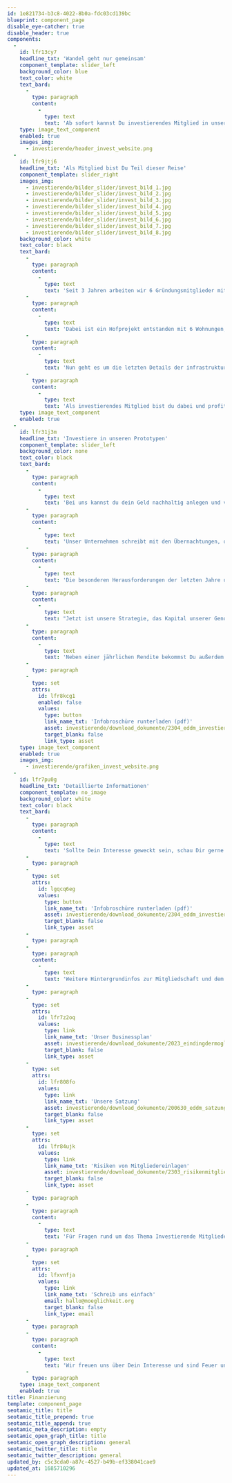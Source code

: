 ```yaml
---
id: 1e821734-b3c8-4022-8b0a-fdc03cd139bc
blueprint: component_page
disable_eye-catcher: true
disable_header: true
components:
  -
    id: lfr13cy7
    headline_txt: 'Wandel geht nur gemeinsam'
    component_template: slider_left
    background_color: blue
    text_color: white
    text_bard:
      -
        type: paragraph
        content:
          -
            type: text
            text: 'Ab sofort kannst Du investierendes Mitglied in unserer Genossenschaft werden und uns so bei der Mission unterstützen, einen Prototypen zu bauen, für eine Welt in der wir leben wollen.'
    type: image_text_component
    enabled: true
    images_img:
      - investierende/header_invest_website.png
  -
    id: lfr9jtj6
    headline_txt: 'Als Mitglied bist Du Teil dieser Reise'
    component_template: slider_right
    images_img:
      - investierende/bilder_slider/invest_bild_1.jpg
      - investierende/bilder_slider/invest_bild_2.jpg
      - investierende/bilder_slider/invest_bild_3.jpg
      - investierende/bilder_slider/invest_bild_4.jpg
      - investierende/bilder_slider/invest_bild_5.jpg
      - investierende/bilder_slider/invest_bild_6.jpg
      - investierende/bilder_slider/invest_bild_7.jpg
      - investierende/bilder_slider/invest_bild_8.jpg
    background_color: white
    text_color: black
    text_bard:
      -
        type: paragraph
        content:
          -
            type: text
            text: 'Seit 3 Jahren arbeiten wir 6 Gründungsmitglieder mit zahlreichen Helfer*innen an unserer Mission, ein nachhaltiges Leben und Wirtschaften zu erproben.'
      -
        type: paragraph
        content:
          -
            type: text
            text: 'Dabei ist ein Hofprojekt entstanden mit 6 Wohnungen, einem frisch umgebauten Gästehaus, neuen Seminar- und Werkstatträumen und einem offenen Restaurant- und Küchenbereich. Wir versorgen das gesamte Ensemble durch eine neu gebaute Hackschnitzelheizung mit erneuerbarer Energie.'
      -
        type: paragraph
        content:
          -
            type: text
            text: 'Nun geht es um die letzten Details der infrastrukturellen Fertigstellung und vor allem um die inhaltliche Realisierung. Das Ausrichten von eigenen Seminaren und Workshops, das Ausbauen des kulturellen Angebots und die Gestaltung von Events stehen dabei im Fokus. '
      -
        type: paragraph
        content:
          -
            type: text
            text: 'Als investierendes Mitglied bist du dabei und profitierst gleichzeitig davon!'
    type: image_text_component
    enabled: true
  -
    id: lfr31j3m
    headline_txt: 'Investiere in unseren Prototypen'
    component_template: slider_left
    background_color: none
    text_color: black
    text_bard:
      -
        type: paragraph
        content:
          -
            type: text
            text: 'Bei uns kannst du dein Geld nachhaltig anlegen und verbindest wirtschaftliche Rendite mit positivem Wandel.'
      -
        type: paragraph
        content:
          -
            type: text
            text: 'Unser Unternehmen schreibt mit den Übernachtungen, der Gastronomie und den Veranstaltungen schon jetzt schwarze Zahlen.'
      -
        type: paragraph
        content:
          -
            type: text
            text: 'Die besonderen Herausforderungen der letzten Jahre und die daraus resultierenden Baukostensteigerungen während unserer Aufbauzeit haben unser sorgfältig geplantes Investitionsbudget für die Finalisierung der Infrastruktur allerdings eingeschränkt.'
      -
        type: paragraph
        content:
          -
            type: text
            text: "Jetzt ist unsere Strategie, das Kapital unserer Genossenschaft statt über Kredite durch die Aufnahme von investierenden Genoss*innen zu erhöhen. So können wir Dich anstelle von Banken unmittelbar an unserem ambitionierten Vorhaben beteiligen.\_"
      -
        type: paragraph
        content:
          -
            type: text
            text: 'Neben einer jährlichen Rendite bekommst Du außerdem lohnenswerte Ermäßigungen bei Events und Übernachtungen hier auf unserem Hof.'
      -
        type: paragraph
      -
        type: set
        attrs:
          id: lfr8kcg1
          enabled: false
          values:
            type: button
            link_name_txt: 'Infobroschüre runterladen (pdf)'
            asset: investierende/download_dokumente/2304_eddm_investierende_info.pdf
            target_blank: false
            link_type: asset
    type: image_text_component
    enabled: true
    images_img:
      - investierende/grafiken_invest_website.png
  -
    id: lfr7pu0g
    headline_txt: 'Detaillierte Informationen'
    component_template: no_image
    background_color: white
    text_color: black
    text_bard:
      -
        type: paragraph
        content:
          -
            type: text
            text: 'Sollte Dein Interesse geweckt sein, schau Dir gerne unsere detaillierten Infos an.'
      -
        type: paragraph
      -
        type: set
        attrs:
          id: lgqcq6eg
          values:
            type: button
            link_name_txt: 'Infobroschüre runterladen (pdf)'
            asset: investierende/download_dokumente/2304_eddm_investierende_info.pdf
            target_blank: false
            link_type: asset
      -
        type: paragraph
      -
        type: paragraph
        content:
          -
            type: text
            text: 'Weitere Hintergrundinfos zur Mitgliedschaft und dem Unternehmen haben wir Euch hier zusammengestellt:'
      -
        type: paragraph
      -
        type: set
        attrs:
          id: lfr7z2oq
          values:
            type: link
            link_name_txt: 'Unser Businessplan'
            asset: investierende/download_dokumente/2023_eindingdermoglichkeit_projektplan.pdf
            target_blank: false
            link_type: asset
      -
        type: set
        attrs:
          id: lfr808fo
          values:
            type: link
            link_name_txt: 'Unsere Satzung'
            asset: investierende/download_dokumente/200630_eddm_satzung.pdf
            target_blank: false
            link_type: asset
      -
        type: set
        attrs:
          id: lfr84ujk
          values:
            type: link
            link_name_txt: 'Risiken von Mitgliedereinlagen'
            asset: investierende/download_dokumente/2303_risikenmitgliedereinlagen.pdf
            target_blank: false
            link_type: asset
      -
        type: paragraph
      -
        type: paragraph
        content:
          -
            type: text
            text: 'Für Fragen rund um das Thema Investierende Mitglieder stehen wir Dir jederzeit telefonisch oder per E-mail zur Verfügung:'
      -
        type: paragraph
      -
        type: set
        attrs:
          id: lfxvnfja
          values:
            type: link
            link_name_txt: 'Schreib uns einfach'
            email: hallo@moeglichkeit.org
            target_blank: false
            link_type: email
      -
        type: paragraph
      -
        type: paragraph
        content:
          -
            type: text
            text: 'Wir freuen uns über Dein Interesse und sind Feuer und Flamme für die anstehenden Aufgaben.'
      -
        type: paragraph
    type: image_text_component
    enabled: true
title: Finanzierung
template: component_page
seotamic_title: title
seotamic_title_prepend: true
seotamic_title_append: true
seotamic_meta_description: empty
seotamic_open_graph_title: title
seotamic_open_graph_description: general
seotamic_twitter_title: title
seotamic_twitter_description: general
updated_by: c5c3cda0-a87c-4527-b49b-ef338041cae9
updated_at: 1685710296
---
```


